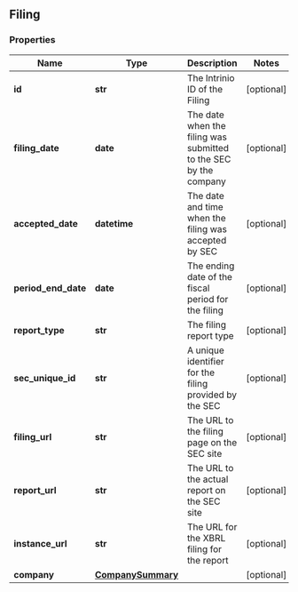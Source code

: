 ## Filing

### Properties
Name | Type | Description | Notes
------------ | ------------- | ------------- | -------------
**id** | **str** | The Intrinio ID of the Filing | [optional] 
**filing_date** | **date** | The date when the filing was submitted to the SEC by the company | [optional] 
**accepted_date** | **datetime** | The date and time when the filing was accepted by SEC | [optional] 
**period_end_date** | **date** | The ending date of the fiscal period for the filing | [optional] 
**report_type** | **str** | The filing report type | [optional] 
**sec_unique_id** | **str** | A unique identifier for the filing provided by the SEC | [optional] 
**filing_url** | **str** | The URL to the filing page on the SEC site | [optional] 
**report_url** | **str** | The URL to the actual report on the SEC site | [optional] 
**instance_url** | **str** | The URL for the XBRL filing for the report | [optional] 
**company** | [**CompanySummary**](CompanySummary.md) |  | [optional] 



